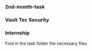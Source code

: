 ### 2nd-month-task
### Vault Tec Security
### Internship

Find in the task folder the necessary files
